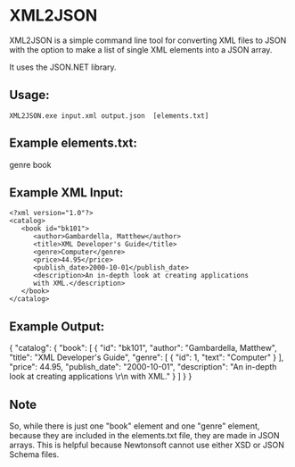 # XML2JSON

XML2JSON is a simple command line tool for converting XML files to JSON with the option to make a list of
single XML elements into a JSON array.

It uses the JSON.NET library.

## Usage:

	XML2JSON.exe input.xml output.json  [elements.txt]

## Example elements.txt:
genre
book
	
## Example XML Input:

	<?xml version="1.0"?>
	<catalog>
	   <book id="bk101">
		  <author>Gambardella, Matthew</author>
		  <title>XML Developer's Guide</title>
		  <genre>Computer</genre>
		  <price>44.95</price>
		  <publish_date>2000-10-01</publish_date>
		  <description>An in-depth look at creating applications 
		  with XML.</description>
	   </book>
	</catalog>
	
## Example Output:

{
  "catalog": {
    "book": [
      {
        "id": "bk101",
        "author": "Gambardella, Matthew",
        "title": "XML Developer's Guide",
        "genre": [
          {
            "id": 1,
            "text": "Computer"
          }
        ],
        "price": 44.95,
        "publish_date": "2000-10-01",
        "description": "An in-depth look at creating applications \r\n      with XML."
      }
    ]
  }
}
	
## Note

So, while there is just one "book" element and one "genre" element, because they are included in the elements.txt file, they are 
made in JSON arrays. This is helpful because Newtonsoft cannot use either XSD or JSON Schema files.
